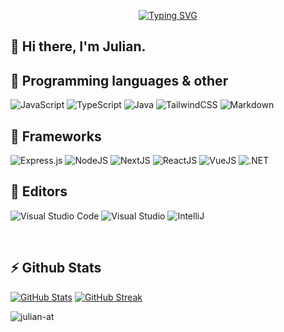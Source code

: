 
<p align="center" href="https://git.io/typing-svg">
  <a href="https://git.io/typing-svg"><img src="https://readme-typing-svg.herokuapp.com?font=Poppins&pause=1000&color=E4E4E4&center=true&vCenter=true&width=435&lines=%F0%9F%8C%BF++Julian+S.;%F0%9F%8C%B1+Informatics+Student;%F0%9F%93%A6+Full+Stack+Developer" alt="Typing SVG" /></a>
</p>

## 👋 Hi there, I'm Julian.

## 📂 Programming languages & other

  ![JavaScript](https://img.shields.io/badge/javascript-%23323330.svg?style=for-the-badge&logo=javascript&logoColor=%23F7DF1E)
  ![TypeScript](https://img.shields.io/badge/typescript-%23007ACC.svg?style=for-the-badge&logo=typescript&logoColor=white)
  ![Java](https://img.shields.io/badge/java-%23ED8B00.svg?style=for-the-badge&logo=openjdk&logoColor=white)
  ![TailwindCSS](https://img.shields.io/badge/tailwindcss-%2338B2AC.svg?style=for-the-badge&logo=tailwind-css&logoColor=white)
  ![Markdown](https://img.shields.io/badge/Markdown-000?logo=markdown&logoColor=fff&style=flat-square)

 
## 🧩 Frameworks

  ![Express.js](https://img.shields.io/badge/express.js-%23404d59.svg?style=for-the-badge&logo=express&logoColor=%2361DAFB)
  ![NodeJS](https://img.shields.io/badge/node.js-6DA55F?style=for-the-badge&logo=node.js&logoColor=white)
  ![NextJS](https://img.shields.io/badge/next.js-000000?style=for-the-badge&logo=nextdotjs&logoColor=white)
  ![ReactJS](https://img.shields.io/badge/react-%2361DBFB.svg?style=for-the-badge&logo=react&logoColor=white)
  ![VueJS](	https://img.shields.io/badge/Vue.js-35495E?style=for-the-badge&logo=vue.js&logoColor=4FC08D)
  ![.NET](https://img.shields.io/badge/.NET-5C2D91?style=for-the-badge&logo=.net&logoColor=white)


## 📖 Editors

![Visual Studio Code](https://img.shields.io/badge/Visual%20Studio%20Code-0078d7.svg?style=for-the-badge&logo=visual-studio-code&logoColor=white)
![Visual Studio](https://img.shields.io/badge/Visual%20Studio-5C2D91.svg?style=for-the-badge&logo=visual-studio&logoColor=white)
![IntelliJ](https://img.shields.io/badge/IntelliJ_IDEA-000000.svg?style=for-the-badge&logo=intellij-idea&logoColor=white)


<br>

## ⚡ Github Stats
[![GitHub Stats](https://github-readme-stats.vercel.app/api?username=julian-at&count_private=true&show_icons=true&theme=city_lights&border_color=00000000&card_width=500)](https://github.com/anuraghazra/github-readme-stats)
[![GitHub Streak](https://github-readme-streak-stats.herokuapp.com/?user=julian-at&theme=city_lights&card_width=500)](https://git.io/streak-stats)


<p align="left">
  <img align="center" src="https://komarev.com/ghpvc/?username=julian-at&style=for-the-badge&color=blueviolet" alt="julian-at"/>
</p>

